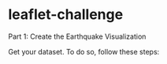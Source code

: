 # leaflet-challenge
Part 1: Create the Earthquake Visualization

Get your dataset. To do so, follow these steps:

